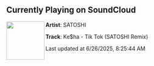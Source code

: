 ## Currently Playing on SoundCloud

[<img align="left" width="100" src="https://i1.sndcdn.com/artworks-Gzdcwn0Y1tcQmWnv-cypj3g-t500x500.png">](https://soundcloud.com/satoshijpn/kesha-tik-tok-satoshi-remix?in=saxurn/sets/very-obvi/)

**Artist**: SATOSHI 

**Track**: Ke$ha - Tik Tok (SATOSHI Remix)

Last updated at 6/26/2025, 8:25:44 AM
